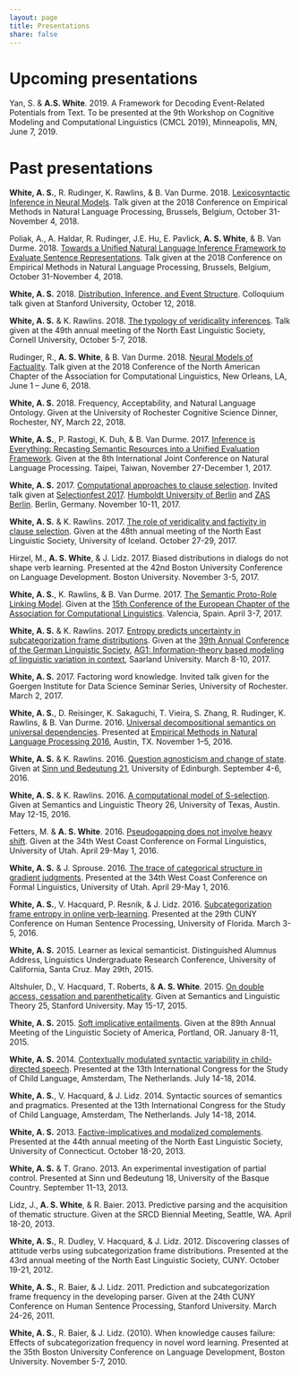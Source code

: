 ```yaml
---
layout: page
title: Presentations
share: false
---
```


# Upcoming presentations

Yan, S. & **A.S. White**. 2019. A Framework for Decoding Event-Related Potentials from Text. To be presented at the 9th Workshop on Cognitive Modeling and Computational Linguistics (CMCL 2019), Minneapolis, MN, June 7, 2019.

# Past presentations

**White, A. S.**, R. Rudinger, K. Rawlins, & B. Van Durme. 2018. [Lexicosyntactic Inference in Neural Models](presentations/slides/white_emnlp2018_lexicosyntactic_slides.pdf). Talk given at the 2018 Conference on Empirical Methods in Natural Language Processing, Brussels, Belgium, October 31-November 4, 2018.

Poliak, A., A. Haldar, R. Rudinger, J.E. Hu, E. Pavlick, **A. S. White**, & B. Van Durme. 2018. [Towards a Unified Natural Language Inference Framework to Evaluate Sentence Representations](https://arxiv.org/pdf/1804.08207). Talk given at the 2018 Conference on Empirical Methods in Natural Language Processing, Brussels, Belgium, October 31-November 4, 2018.

**White, A. S.** 2018. [Distribution, Inference, and Event Structure](presentations/slides/white_stanford_colloq_slides.pdf). Colloquium talk given at Stanford University, October 12, 2018.

**White, A. S.** & K. Rawlins. 2018. [The typology of veridicality inferences](presentations/slides/white_nels49_slides.pdf). Talk given at the 49th annual meeting of the North East Linguistic Society, Cornell University, October 5-7, 2018.

Rudinger, R., **A. S. White**, & B. Van Durme. 2018. [Neural Models of Factuality](presentations/slides/rudinger_naacl2018_slides.pdf). Talk given at the 2018 Conference of the North American Chapter of the Association for Computational Linguistics, New Orleans, LA, June 1 – June 6, 2018.

**White, A. S.** 2018. Frequency, Acceptability, and Natural Language Ontology. Given at the University of Rochester Cognitive Science Dinner, Rochester, NY, March 22, 2018.

**White, A. S.**, P. Rastogi, K. Duh, & B. Van Durme. 2017. [Inference is Everything: Recasting Semantic Resources into a Unified Evaluation Framework](presentations/slides/white_ijcnlp17_slides.pdf). Given at the 8th International Joint Conference on Natural Language Processing. Taipei, Taiwan, November 27-December 1, 2017.

**White, A. S.** 2017.  [Computational approaches to clause selection](presentations/slides/white_selectionfest2017_slides.pdf).  Invited talk given at [Selectionfest 2017](http://patrickdelliott.com/selectionfest/). [Humboldt University of Berlin](https://www.hu-berlin.de/en/) and [ZAS Berlin](http://www.zas-berlin.de/). Berlin, Germany. November 10-11, 2017.

**White, A. S.** & K. Rawlins. 2017. [The role of veridicality and factivity in clause selection](presentations/slides/white_nels48_slides.pdf). Given at the 48th annual meeting of the North East Linguistic Society, University of Iceland. October 27-29, 2017.

Hirzel, M., **A. S. White**, & J. Lidz. 2017. Biased distributions in dialogs do not shape verb learning. Presented at the 42nd Boston University Conference on Language Development. Boston University. November 3-5, 2017.

**White, A. S.**, K. Rawlins, & B. Van Durme. 2017. [The Semantic Proto-Role Linking Model](https://docs.google.com/presentation/d/1lcl-sSI9FFFbSXT9ajoRyFZXbFW-nucFs8Ahe9p5atM/edit?usp=sharing). Given at the [15th Conference of the European Chapter of the Association for Computational Linguistics](http://eacl2017.org/). Valencia, Spain. April 3-7, 2017.

**White, A. S.** & K. Rawlins. 2017. [Entropy predicts uncertainty in subcategorization frame distributions](https://docs.google.com/presentation/d/1h--TW-ITRYdW311gqM_RV5rLFTTIfxU4HOYucVWFNA0/edit?usp=sharing). Given at the [39th Annual Conference of the German Linguistic Society](http://dgfs2017.uni-saarland.de/wordpress/en/), [AG1: Information-theory based modeling of linguistic variation in context](http://dgfs2017.uni-saarland.de/wordpress/en/sessions/ag-1/), Saarland University. March 8-10, 2017.

**White, A. S.** 2017.  Factoring word knowledge. Invited talk given for the Goergen Institute for Data Science Seminar Series, University of Rochester. March 2, 2017.

**White, A. S.**, D. Reisinger, K. Sakaguchi, T. Vieira, S. Zhang, R. Rudinger, K. Rawlins, & B. Van Durme. 2016. [Universal decompositional semantics on universal dependencies](http://aclweb.org/anthology/D/D16/D16-1177.pdf). Presented at [Empirical Methods in Natural Language Processing 2016](http://www.emnlp2016.net/), Austin, TX. November 1–5, 2016.

**White, A. S.** & K. Rawlins. 2016. [Question agnosticism and change of state](slides/white_sub21_slides.pdf). Given at [Sinn und Bedeutung 21](https://sites.google.com/site/sinnundbedeutung21/), University of Edinburgh. September 4-6, 2016.

**White, A. S.** & K. Rawlins. 2016. [A computational model of S-selection](slides/white_salt_2016_slides.pdf). Given at Semantics and Linguistic Theory 26, University of Texas, Austin. May 12-15, 2016.

Fetters, M. & **A. S. White**. 2016. [Pseudogapping does not involve heavy shift](https://docs.google.com/presentation/d/1A5va6y6fsG12U96G_NsW2BtWfgx221DU7ku0uZyQao4/edit?usp=sharing). Given at the 34th West Coast Conference on Formal Linguistics, University of Utah. April 29-May 1, 2016.

**White, A. S.** & J. Sprouse. 2016. [The trace of categorical structure in gradient judgments](posters/white_sprouse_wccfl34_poster.pdf). Presented at the 34th West Coast Conference on Formal Linguistics, University of Utah. April 29-May 1, 2016.

**White, A. S.**, V. Hacquard, P. Resnik, & J. Lidz. 2016. [Subcategorization frame entropy in online verb-learning](posters/white_cuny2016_poster.pdf). Presented at the 29th CUNY Conference on Human Sentence Processing, University of Florida. March 3-5, 2016.

**White, A. S.** 2015. Learner as lexical semanticist. Distinguished Alumnus Address, Linguistics Undergraduate Research Conference, University of California, Santa Cruz. May 29th, 2015.

Altshuler, D., V. Hacquard, T. Roberts, & **A. S. White**. 2015. [On double access, cessation and parentheticality](https://docs.google.com/presentation/d/1wPUTIcIbYk2SSOEMz6CsLcyS31-4hs62t7QyPvHt28k/edit?usp=sharing). Given at Semantics and Linguistic Theory 25, Stanford University. May 15-17, 2015.

**White, A. S.** 2015. [Soft implicative entailments](https://docs.google.com/presentation/d/1qAopUSp6G2IdMyUrvZKoRfcQ25N5--6nSd53Z4SymL0/edit?usp=sharing). Given at the 89th Annual Meeting of the Linguistic Society of America, Portland, OR. January 8-11, 2015.

**White, A. S.** 2014. [Contextually modulated syntactic variability in child-directed speech](posters/white_iascl2014_poster.pdf). Presented at the 13th International Congress for the Study of Child Language, Amsterdam, The Netherlands. July 14-18, 2014.

**White, A. S.**, V. Hacquard, & J. Lidz. 2014. Syntactic sources of semantics and pragmatics. Presented at the 13th International Congress for the Study of Child Language, Amsterdam, The Netherlands. July 14-18, 2014.

**White, A. S.** 2013. [Factive-implicatives and modalized complements](posters/white_nels44_poster.pdf). Presented at the 44th annual meeting of the North East Linguistic Society, University of Connecticut. October 18-20, 2013.

**White, A. S.** & T. Grano. 2013. An experimental investigation of partial control. Presented at Sinn und Bedeutung 18, University of the Basque Country. September 11-13, 2013.

Lidz, J., **A. S. White**, & R. Baier. 2013. Predictive parsing and the acquisition of thematic structure. Given at the SRCD Biennial Meeting, Seattle, WA. April 18-20, 2013.

**White, A. S.**, R. Dudley, V. Hacquard, & J. Lidz. 2012. Discovering classes of attitude verbs using subcategorization frame distributions. Presented at the 43rd annual meeting of the North East Linguistic Society, CUNY. October 19-21, 2012.

**White, A. S.**, R. Baier, & J. Lidz. 2011. Prediction and subcategorization frame frequency in the developing parser. Given at the 24th CUNY Conference on Human Sentence Processing, Stanford University. March 24-26, 2011.

**White, A. S.**, R. Baier, & J. Lidz. (2010). When knowledge causes failure: Effects of subcategorization frequency in novel word learning. Presented at the 35th Boston University Conference on Language Development, Boston University. November 5-7, 2010.

